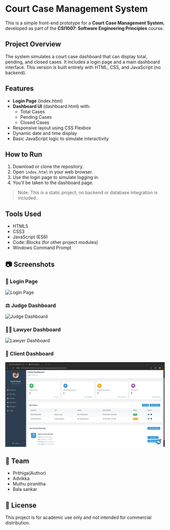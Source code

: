 # Court Case Management System

This is a simple front-end prototype for a **Court Case Management System**, developed as part of the **CSI1007: Software Engineering Principles** course.

##  Project Overview

The system simulates a court case dashboard that can display total, pending, and closed cases. It includes a login page and a main dashboard interface. This version is built entirely with HTML, CSS, and JavaScript (no backend).

##  Features

- **Login Page** (index.html)
- **Dashboard UI** (dashboard.html) with:
  - Total Cases
  - Pending Cases
  - Closed Cases
- Responsive layout using CSS Flexbox
- Dynamic date and time display
- Basic JavaScript logic to simulate interactivity

##  How to Run

1. Download or clone the repository.
2. Open `index.html` in your web browser.
3. Use the login page to simulate logging in.
4. You’ll be taken to the dashboard page.

> Note: This is a static project; no backend or database integration is included.

##  Tools Used

- HTML5
- CSS3
- JavaScript (ES6)
- Code::Blocks (for other project modules)
- Windows Command Prompt

## 📷 Screenshots

### 🔐 Login Page
![Login Page](screenshots/login-page.jpg)

### ⚖️ Judge Dashboard
![Judge Dashboard](screenshots/judge-dashboard.jpg)

### 👨‍💼 Lawyer Dashboard
![Lawyer Dashboard](screenshots/lawyer-dashboard.jpg)

### 👤 Client Dashboard
![Client Dashboard](client-dashboard.jpg)

## 👥 Team

- Prithiga(Author)
- Advikka
- Muthu piranitha
- Bala sankar

## 📄 License

This project is for academic use only and not intended for commercial distribution.
